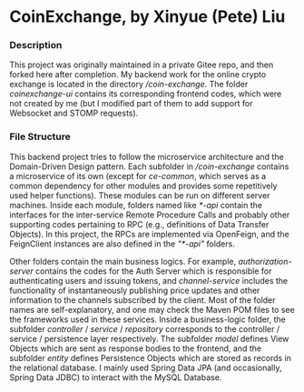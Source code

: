 # CoinExchange, by Xinyue (Pete) Liu

### Description
This project was originally maintained in a private Gitee repo, and then forked here after completion. My backend work for the online crypto exchange is located in the directory */coin-exchange*. The folder *coinexchange-ui* contains its corresponding frontend codes, which were not created by me (but I modified part of them to add support for Websocket and STOMP requests).

### File Structure
This backend project tries to follow the microservice architecture and the Domain-Driven Design pattern. Each subfolder in */coin-exchange* contains a microservice of its own (except for *ce-common*, which serves as a common dependency for other modules and provides some repetitively used helper functions). These modules can be run on different server machines. Inside each module, folders named like *\*-api* contain the interfaces for the inter-service Remote Procedure Calls and probably other supporting codes pertaining to RPC (e.g., definitions of Data Transfer Objects). In this project, the RPCs are implemented via OpenFeign, and the FeignClient instances are also defined in the *"\*-api"* folders. 

Other folders contain the main business logics. For example, *authorization-server* contains the codes for the Auth Server which is responsible for authenticating users and issuing tokens, and *channel-service* includes the functionality of instantaneously publishing price updates and other information to the channels subscribed by the client. Most of the folder names are self-explanatory, and one may check the Maven POM files to see the frameworks used in these services. Inside a business-logic folder, the subfolder *controller* / *service* / *repository* corresponds to the controller / service / persistence layer respectively. The subfolder *model* defines View Objects which are sent as response bodies to the frontend, and the subfolder *entity* defines Persistence Objects which are stored as records in the relational database. I mainly used Spring Data JPA (and occasionally, Spring Data JDBC) to interact with the MySQL Database.
